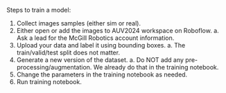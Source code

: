 Steps to train a model:
1. Collect images samples (either sim or real).
2. Either open or add the images to AUV2024 workspace on Roboflow.
    a. Ask a lead for the McGill Robotics account information.
3. Upload your data and label it using bounding boxes.
    a. The train/valid/test split does not matter.
4. Generate a new version of the dataset. 
    a. Do NOT add any pre-processing/augmentation. We already do that in the training notebook.
5. Change the parameters in the training notebook as needed.
6. Run training notebook.